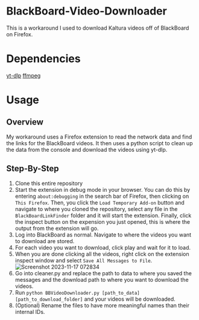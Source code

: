 # BlackBoard-Video-Downloader
This is a workaround I used to download Kaltura videos off of BlackBoard on Firefox. 

# Dependencies
[yt-dlp](https://github.com/yt-dlp/yt-dlp)
[ffmpeg](https://ffmpeg.org/)

# Usage
## Overview 
My workaround uses a Firefox extension to read the network data and find the links for the BlackBoard videos.
It then uses a python script to clean up the data from the console and download the videos using yt-dlp.
## Step-By-Step
1. Clone this entire repository
2. Start the extension in debug mode in your browser. You can do this by entering `about:debugging` in the search bar of Firefox,
then clicking on `This Firefox`. Then, you click the `Load Temporary Add-on` button and navigate to where you cloned the repository, 
select any file in the `BlackBoardLinkFinder` folder and it will start the extension. Finally, click the inspect button on the expension
you just opened, this is where the output from the extension will go.
3. Log into BlackBoard as normal. Navigate to where the videos you want to download are stored.
4. For each video you want to download, click play and wait for it to load.
5. When you are done clicking all the videos, right click on the extension inspect window and select `Save All Messages to File`.
![Screenshot 2023-11-17 072834](https://github.com/unkindled-one/BlackBoard-Video-Downloader/assets/87220291/5f740439-09a9-44d7-ae21-9b3fde252794)
6. Go into cleaner.py and replace the path to data to where you saved the messages and the download path to where you want to download the videos.
7. Run `python BBVideoDownloader.py [path_to_data] [path_to_download_folder]` and your videos will be downloaded.
8. (Optional) Rename the files to have more meaningful names than their internal IDs.
